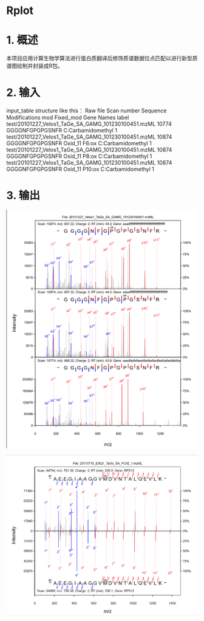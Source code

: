 # Rplot

# 1. 概述

本项目应用计算生物学算法进行蛋白质翻译后修饰质谱数据位点匹配以进行新型质谱图绘制并封装成R包。

# 2. 输入
input_table structure like this：
Raw file	Scan number	Sequence	Modifications	mod	Fixed_mod	Gene Names	label
test/20101227_Velos1_TaGe_SA_GAMG_101230100451.mzML	10774	GGGGNFGPGPGSNFR			C:Carbamidomethyl		1
test/20101227_Velos1_TaGe_SA_GAMG_101230100451.mzML	10874	GGGGNFGPGPGSNFR	Oxid_11	F6:ox	C:Carbamidomethyl		1
test/20101227_Velos1_TaGe_SA_GAMG_101230100451.mzML	10874	GGGGNFGPGPGSNFR	Oxid_11	P8:ox	C:Carbamidomethyl		1
test/20101227_Velos1_TaGe_SA_GAMG_101230100451.mzML	10874	GGGGNFGPGPGSNFR	Oxid_11	P10:ox	C:Carbamidomethyl		1

# 3. 输出
![](./images/group_plot_3.5inch.png)

![](./images/2_AEEGIAAGGVMDVNTALQEVLK_from_20110715_EXQ1_TaGe_SA_PC42_1.mzML_mirror.png)
